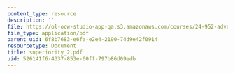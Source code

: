 ```yaml
---
content_type: resource
description: ''
file: https://ol-ocw-studio-app-qa.s3.amazonaws.com/courses/24-952-advanced-syntax-spring-2007/526141f64337853e60ff797b86d09edb_superiority_2.pdf
file_type: application/pdf
parent_uid: 6f8b7683-e6fa-e2e4-2190-74d9e42f0914
resourcetype: Document
title: superiority_2.pdf
uid: 526141f6-4337-853e-60ff-797b86d09edb
---
```

